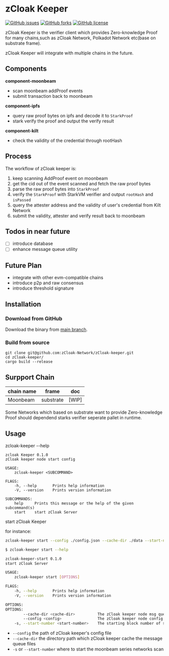 # zCloak Keeper

[![GitHub issues](https://img.shields.io/github/issues/zcloak-network/zcloak-keeper)](https://github.com/zCloak-network/zCloak-keeper/issues) [![GitHub forks](https://img.shields.io/github/forks/zcloak-network/zcloak-keeper)](https://github.com/zCloak-Network/zCloak-keeper/network) [![GitHub license](https://img.shields.io/github/license/zcloak-network/zcloak-keeper)](https://github.com/zCloak-Network/zCloak-keeper/blob/main/LICENSE)

zCloak Keeper is the verifier client which provides Zero-knowledge Proof for many chains,such as zCloak Network, Polkadot Network etc(base on substrate frame).

zCloak Keeper will integrate with multiple chains in the future.

## Components
**component-moonbeam**
- scan moonbeam addProof events
- submit transaction back to moonbeam

**component-ipfs**
- query raw proof bytes on ipfs and decode it to `StarkProof`
- stark verify the proof and output the verify result

**component-kilt**
- check the validity of the credential through rootHash

## Process
The workflow of zCloak keeper is:
1. keep scanning AddProof event on moonbeam
2. get the cid out of the event scanned and fetch the raw proof bytes
3. parse the raw proof bytes into `StarkProof`
4. verify the `StarkProof` with StarkVM verifier and output `rootHash` and `isPassed`
5. query the attester address and the validity of user's credential from Kilt Network
6. submit the validity, attester and verify result back to moonbeam

## Todos in near future
-[ ] introduce database
-[ ] enhance message queue utility

## Future Plan
- integrate with other evm-compatible chains
- introduce p2p and raw consensus
- introduce threshold signature


## Installation

### Download from GitHub
Download the binary from [main branch](https://github.com/zCloak-Network/zCloak-keeper).

### Build from source
```
git clone git@github.com:zCloak-Network/zCloak-keeper.git
cd zCloak-keeper/
cargo build --release
```

## Surpport Chain
| chain name | frame | doc   |
|------------| ----- |-------|
| Moonbeam   | substrate | [WIP] |

Some Networks which based on substrate want to provide Zero-knowledge Proof should dependend starks verifier seperate pallet in runtime.


## Usage
zcloak-keeper --help

```
zcloak Keeper 0.1.0
zCloak keeper node start config

USAGE:
    zcloak-keeper <SUBCOMMAND>

FLAGS:
    -h, --help       Prints help information
    -V, --version    Prints version information

SUBCOMMANDS:
    help     Prints this message or the help of the given subcommand(s)
    start    start zCloak Server
```

start zCloak Keeper

for instance:
```bash
zcloak-keeper start --config ./config.json --cache-dir ./data --start-number 100
```

```bash
$ zcloak-keeper start --help
```

```bash
zcloak-keeper-start 0.1.0
start zCloak Server

USAGE:
    zcloak-keeper start [OPTIONS]

FLAGS:
    -h, --help       Prints help information
    -V, --version    Prints version information

OPTIONS:
OPTIONS:
        --cache-dir <cache-dir>          The zCloak keeper node msg queue cache directory
        --config <config>                The zCloak keeper node config file path
    -s, --start-number <start-number>    The starting block number of scanning node events
```

- `--config` the path of zCloak keeper's config file
- `--cache-dir` the directory path which zCloak keeper cache the message queue files
- `-s` or `--start-number` where to start the moonbeam series networks scan